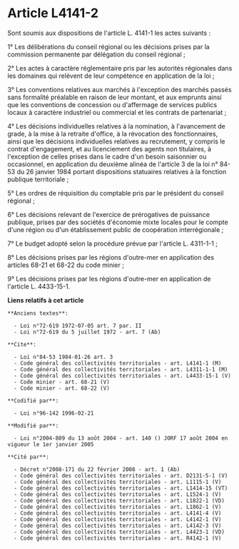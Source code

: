 # Article L4141-2

Sont soumis aux dispositions de l'article L. 4141-1 les actes suivants :

1° Les délibérations du conseil régional ou les décisions prises par la commission permanente par délégation du conseil
régional ;

2° Les actes à caractère réglementaire pris par les autorités régionales dans les domaines qui relèvent de leur compétence en
application de la loi ;

3° Les conventions relatives aux marchés à l'exception des marchés passés sans formalité préalable en raison de leur montant,
et aux emprunts ainsi que les conventions de concession ou d'affermage de services publics locaux à caractère industriel ou
commercial et les contrats de partenariat ;

4° Les décisions individuelles relatives à la nomination, à l'avancement de grade, à la mise à la retraite d'office, à la
révocation des fonctionnaires, ainsi que les décisions individuelles relatives au recrutement, y compris le contrat
d'engagement, et au licenciement des agents non titulaires, à l'exception de celles prises dans le cadre d'un besoin
saisonnier ou occasionnel, en application du deuxième alinéa de l'article 3 de la loi n° 84-53 du 26 janvier 1984 portant
dispositions statuaires relatives à la fonction publique territoriale ;

5° Les ordres de réquisition du comptable pris par le président du conseil régional ;

6° Les décisions relevant de l'exercice de prérogatives de puissance publique, prises par des sociétés d'économie mixte
locales pour le compte d'une région ou d'un établissement public de coopération interrégionale ;

7° Le budget adopté selon la procédure prévue par l'article L. 4311-1-1 ;

8° Les décisions prises par les régions d'outre-mer en application des articles 68-21 et 68-22 du code minier ;

9° Les décisions prises par les régions d'outre-mer en application de l'article L. 4433-15-1.

**Liens relatifs à cet article**

	**Anciens textes**:

	  - Loi n°72-619 1972-07-05 art. 7 par. II
	  - Loi n°72-619 du 5 juillet 1972 - art. 7 (Ab)

	**Cite**:

	  - Loi n°84-53 1984-01-26 art. 3
	  - Code général des collectivités territoriales - art. L4141-1 (M)
	  - Code général des collectivités territoriales - art. L4311-1-1 (M)
	  - Code général des collectivités territoriales - art. L4433-15-1 (V)
	  - Code minier - art. 68-21 (V)
	  - Code minier - art. 68-22 (V)

	**Codifié par**:

	  - Loi n°96-142 1996-02-21

	**Modifié par**:

	  - Loi n°2004-809 du 13 août 2004 - art. 140 () JORF 17 août 2004 en vigueur le 1er janvier 2005

	**Cité par**:

	  - Décret n°2008-171 du 22 février 2008 - art. 1 (Ab)
	  - Code général des collectivités territoriales - art. D2131-5-1 (V)
	  - Code général des collectivités territoriales - art. L1115-1 (V)
	  - Code général des collectivités territoriales - art. L1414-15 (VT)
	  - Code général des collectivités territoriales - art. L1524-1 (V)
	  - Code général des collectivités territoriales - art. L1822-1 (VD)
	  - Code général des collectivités territoriales - art. L1862-1 (V)
	  - Code général des collectivités territoriales - art. L4141-4 (V)
	  - Code général des collectivités territoriales - art. L4142-1 (V)
	  - Code général des collectivités territoriales - art. L4142-3 (V)
	  - Code général des collectivités territoriales - art. L4423-1 (VD)
	  - Code général des collectivités territoriales - art. R4142-1 (V)
